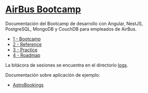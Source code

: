 # [AirBus Bootcamp](https://github.com/AirBus-Bootcamp)

Documentación del Bootcamp de desarrollo con Angular, NestJS, PostgreSQL, MongoDB y CouchDB para empleados de AirBus.

- [1 - Bootcamp](./1-bootcamp.md)
- [2 - Reference](./2-reference.md)
- [3 - Practice](./3-practice.md)
- [4 - Roadmap](./4-roadmap.md)

La bitácora de sesiones se encuentra en el directorio [logs](./logs/README.md).

Documentación sobre aplicación de ejemplo:

- [AstroBookings](./apps/astrobookings/AstroBookings.md)
